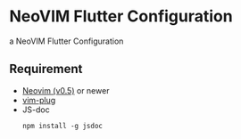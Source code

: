 # NeoVIM Flutter Configuration
a NeoVIM Flutter Configuration

## Requirement

- [Neovim (v0.5)](https://github.com/neovim/neovim/releases/tag/v0.5.0) or newer
- [vim-plug](https://github.com/junegunn/vim-plug) 
- JS-doc
	```
	npm install -g jsdoc
	```
